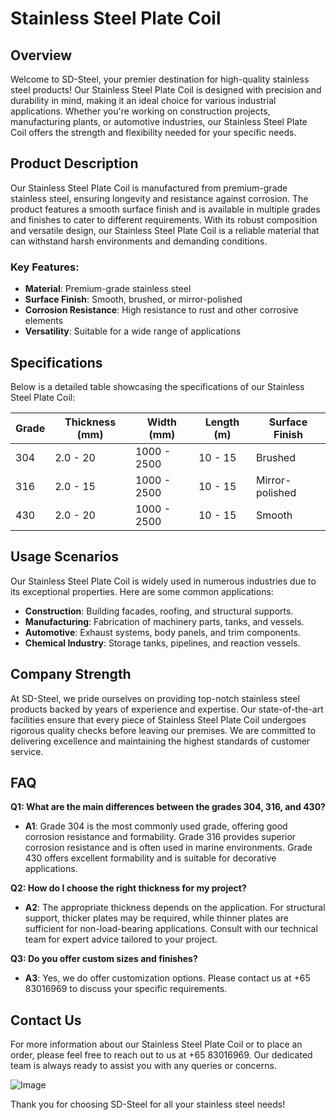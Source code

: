 # Stainless Steel Plate Coil

## Overview

Welcome to SD-Steel, your premier destination for high-quality stainless steel products! Our Stainless Steel Plate Coil is designed with precision and durability in mind, making it an ideal choice for various industrial applications. Whether you're working on construction projects, manufacturing plants, or automotive industries, our Stainless Steel Plate Coil offers the strength and flexibility needed for your specific needs.

## Product Description

Our Stainless Steel Plate Coil is manufactured from premium-grade stainless steel, ensuring longevity and resistance against corrosion. The product features a smooth surface finish and is available in multiple grades and finishes to cater to different requirements. With its robust composition and versatile design, our Stainless Steel Plate Coil is a reliable material that can withstand harsh environments and demanding conditions.

### Key Features:

- **Material**: Premium-grade stainless steel
- **Surface Finish**: Smooth, brushed, or mirror-polished
- **Corrosion Resistance**: High resistance to rust and other corrosive elements
- **Versatility**: Suitable for a wide range of applications

## Specifications

Below is a detailed table showcasing the specifications of our Stainless Steel Plate Coil:

| Grade | Thickness (mm) | Width (mm) | Length (m) | Surface Finish |
|-------|----------------|------------|------------|----------------|
| 304   | 2.0 - 20       | 1000 - 2500 | 10 - 15    | Brushed        |
| 316   | 2.0 - 15       | 1000 - 2500 | 10 - 15    | Mirror-polished|
| 430   | 2.0 - 20       | 1000 - 2500 | 10 - 15    | Smooth         |

## Usage Scenarios

Our Stainless Steel Plate Coil is widely used in numerous industries due to its exceptional properties. Here are some common applications:

- **Construction**: Building facades, roofing, and structural supports.
- **Manufacturing**: Fabrication of machinery parts, tanks, and vessels.
- **Automotive**: Exhaust systems, body panels, and trim components.
- **Chemical Industry**: Storage tanks, pipelines, and reaction vessels.

## Company Strength

At SD-Steel, we pride ourselves on providing top-notch stainless steel products backed by years of experience and expertise. Our state-of-the-art facilities ensure that every piece of Stainless Steel Plate Coil undergoes rigorous quality checks before leaving our premises. We are committed to delivering excellence and maintaining the highest standards of customer service.

## FAQ

**Q1: What are the main differences between the grades 304, 316, and 430?**
- **A1**: Grade 304 is the most commonly used grade, offering good corrosion resistance and formability. Grade 316 provides superior corrosion resistance and is often used in marine environments. Grade 430 offers excellent formability and is suitable for decorative applications.

**Q2: How do I choose the right thickness for my project?**
- **A2**: The appropriate thickness depends on the application. For structural support, thicker plates may be required, while thinner plates are sufficient for non-load-bearing applications. Consult with our technical team for expert advice tailored to your project.

**Q3: Do you offer custom sizes and finishes?**
- **A3**: Yes, we do offer customization options. Please contact us at +65 83016969 to discuss your specific requirements.

## Contact Us

For more information about our Stainless Steel Plate Coil or to place an order, please feel free to reach out to us at +65 83016969. Our dedicated team is always ready to assist you with any queries or concerns.

![Image](https://github.com/user-attachments/assets/2567258e-e124-4816-932d-1809bd27ef0b)

Thank you for choosing SD-Steel for all your stainless steel needs!